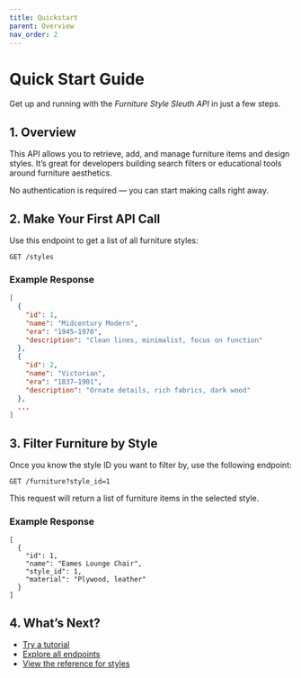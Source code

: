 ```yaml
---
title: Quickstart
parent: Overview
nav_order: 2
---
```




# Quick Start Guide

Get up and running with the *Furniture Style Sleuth API* in just a few steps.

## 1. Overview

This API allows you to retrieve, add, and manage furniture items and design styles. It’s great for developers building search filters or educational tools around furniture aesthetics.

No authentication is required — you can start making calls right away.

## 2. Make Your First API Call

Use this endpoint to get a list of all furniture styles:

```http
GET /styles
```

### Example Response

```json
[
  {
    "id": 1,
    "name": "Midcentury Modern",
    "era": "1945–1970",
    "description": "Clean lines, minimalist, focus on function"
  },
  {
    "id": 2,
    "name": "Victorian",
    "era": "1837–1901",
    "description": "Ornate details, rich fabrics, dark wood"
  },
  ...
]
```

## 3. Filter Furniture by Style

Once you know the style ID you want to filter by, use the following endpoint:

```http
GET /furniture?style_id=1
``` 

This request will return a list of furniture items in the selected style.

### Example Response

```
[
  {
    "id": 1,
    "name": "Eames Lounge Chair",
    "style_id": 1,
    "material": "Plywood, leather"
  }
]
```

## 4. What’s Next?

- [Try a tutorial](tutorials/tutorial-find-furniture-by-style.md)
- [Explore all endpoints](topic-list.md)
- [View the reference for styles](reference/styles.md)
